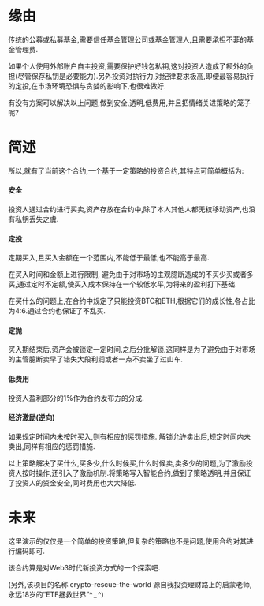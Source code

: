 # 缘由
传统的公募或私募基金,需要信任基金管理公司或基金管理人,且需要承担不菲的基金管理费.

如果个人使用外部账户自主投资,需要保护好钱包私钥,这对投资人造成了额外的负担(尽管保存私钥是必要能力).另外投资对执行力,对纪律要求极高,即便最容易执行的定投,在市场环境恐惧与贪婪的影响下,也很难做好.

有没有方案可以解决以上问题,做到安全,透明,低费用,并且把情绪关进策略的笼子呢?

# 简述
所以,就有了当前这个合约,一个基于一定策略的投资合约,其特点可简单概括为:

#### 安全
投资人通过合约进行买卖,资产存放在合约中,除了本人其他人都无权移动资产,也没有私钥丢失之虞.

#### 定投
定期买入,且买入金额在一个范围内,不能低于最低,也不能高于最高.

在买入时间和金额上进行限制, 避免由于对市场的主观臆断造成的不买少买或者多买,通过定时不定额,使买入成本保持在一个较低水平,为将来的盈利打下基础.

在买什么的问题上,在合约中规定了只能投资BTC和ETH,根据它们的成长性,各占比为4:6.通过合约也保证了不乱买.

#### 定抛
买入期结束后,资产会被锁定一定时间,之后分批解锁,这同样是为了避免由于对市场的主管臆断卖早了错失大段利润或者一点不卖坐了过山车.

#### 低费用
投资人盈利部分的1%作为合约发布方的分成.

#### 经济激励(逆向)
如果规定时间内未按时买入,则有相应的惩罚措施.
解锁允许卖出后,规定时间内未卖出,同样有相应的惩罚措施.

以上策略解决了买什么,买多少,什么时候买,什么时候卖,卖多少的问题,为了激励投资人按时操作,还引入了激励机制.将策略写入智能合约,做到了策略透明,并且保证了投资人的资金安全,同时费用也大大降低.

# 未来
这里演示的仅仅是一个简单的投资策略,但复杂的策略也不是问题,使用合约对其进行编码即可.

该合约算是对Web3时代新投资方式的一个探索吧.

(另外,该项目的名称 crypto-rescue-the-world 源自我投资理财路上的启蒙老师,永远18岁的“ETF拯救世界”^ _ ^)
